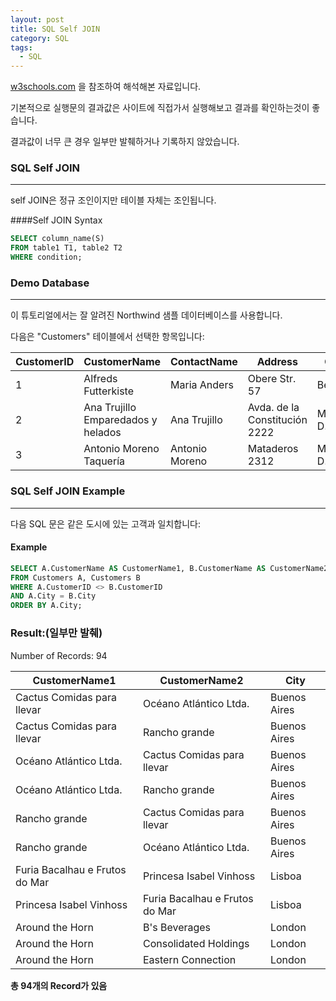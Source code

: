```yaml
---
layout: post
title: SQL Self JOIN
category: SQL
tags:
  - SQL
---
```




[w3schools.com](www.w3schools.com/sql) 을 참조하여 해석해본 자료입니다.

기본적으로 실행문의 결과값은 사이트에 직접가서 실행해보고 결과를 확인하는것이 좋습니다.

결과값이 너무 큰 경우 일부만 발췌하거나 기록하지 않았습니다.





### SQL Self JOIN

---

self JOIN은 정규 조인이지만 테이블 자체는 조인됩니다.



####Self JOIN Syntax

```sql
SELECT column_name(S)
FROM table1 T1, table2 T2
WHERE condition;
```





### Demo Database

---

이 튜토리얼에서는 잘 알려진 Northwind 샘플 데이터베이스를 사용합니다.

다음은 "Customers" 테이블에서 선택한 항목입니다:

| CustomerID | CustomerName                       | ContactName    | Address                       | City        | PostalCode | Country |
| ---------- | ---------------------------------- | -------------- | ----------------------------- | ----------- | ---------- | ------- |
| 1          | Alfreds Futterkiste                | Maria Anders   | Obere Str. 57                 | Berlin      | 12209      | Germany |
| 2          | Ana Trujillo Emparedados y helados | Ana Trujillo   | Avda. de la Constitución 2222 | México D.F. | 05021      | Mexico  |
| 3          | Antonio Moreno Taquería            | Antonio Moreno | Mataderos 2312                | México D.F. | 05023      | Mexico  |



### SQL Self JOIN Example

---

다음 SQL 문은 같은 도시에 있는 고객과 일치합니다:



#### Example

```sql
SELECT A.CustomerName AS CustomerName1, B.CustomerName AS CustomerName2, A.City
FROM Customers A, Customers B
WHERE A.CustomerID <> B.CustomerID
AND A.City = B.City 
ORDER BY A.City;
```



### Result:(일부만 발췌)

Number of Records: 94

| CustomerName1                  | CustomerName2                  | City         |
| ------------------------------ | ------------------------------ | ------------ |
| Cactus Comidas para llevar     | Océano Atlántico Ltda.         | Buenos Aires |
| Cactus Comidas para llevar     | Rancho grande                  | Buenos Aires |
| Océano Atlántico Ltda.         | Cactus Comidas para llevar     | Buenos Aires |
| Océano Atlántico Ltda.         | Rancho grande                  | Buenos Aires |
| Rancho grande                  | Cactus Comidas para llevar     | Buenos Aires |
| Rancho grande                  | Océano Atlántico Ltda.         | Buenos Aires |
| Furia Bacalhau e Frutos do Mar | Princesa Isabel Vinhoss        | Lisboa       |
| Princesa Isabel Vinhoss        | Furia Bacalhau e Frutos do Mar | Lisboa       |
| Around the Horn                | B's Beverages                  | London       |
| Around the Horn                | Consolidated Holdings          | London       |
| Around the Horn                | Eastern Connection             | London       |

**총 94개의 Record가 있음**
